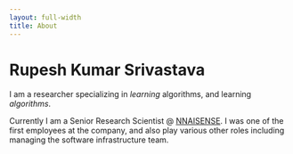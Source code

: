 ```yaml
---
layout: full-width
title: About
---
```


# Rupesh Kumar Srivastava

I am a researcher specializing in _learning_ algorithms, and learning _algorithms_.

Currently I am a Senior Research Scientist @ [NNAISENSE](https://www.nnaisense.com). I was one of the first employees at the company, and also play various other roles including managing the software infrastructure team.
